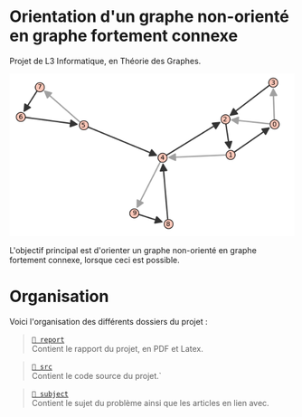 # Orientation d'un graphe non-orienté en graphe fortement connexe
 
Projet de L3 Informatique, en Théorie des Graphes.

![Arbre de parcours d'un DFS](
    report/img/graphe-oriente-gris.png 
    "Arbre de parcours d'un DFS"
)

L'objectif principal est d'orienter un graphe non-orienté en graphe fortement connexe, lorsque ceci est possible.

# Organisation

Voici l'organisation des différents dossiers du projet :

> [`📂 report`](https://github.com/Ab2nour/projet-graphe/tree/main/report)  
Contient le rapport du projet, en PDF et Latex.

> [`📂 src`](https://github.com/Ab2nour/projet-graphe/tree/main/src)    
Contient le code source du projet.`

> [`📂 subject`](https://github.com/Ab2nour/projet-graphe/tree/main/subject)    
Contient le sujet du problème ainsi que les articles en lien avec.
